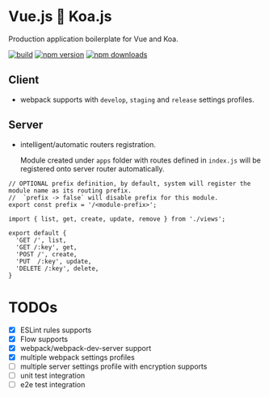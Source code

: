 Vue.js :revolving_hearts: Koa.js
===============
Production application boilerplate for Vue and Koa.

[![build](https://travis-ci.org/jimzhan/vue.js.svg?branch=master)](https://travis-ci.org/jimzhan/vue.js)
[![npm version](https://img.shields.io/npm/v/vue.js.svg?style=flat-square)](https://www.npmjs.com/package/vue.js)
[![npm downloads](https://img.shields.io/npm/dm/vue.js.svg?style=flat-square)](https://www.npmjs.com/package/vue.js)

## Client
* webpack supports with `develop`, `staging` and `release` settings profiles.

## Server
* intelligent/automatic routers registration.

  Module created under `apps` folder with routes defined in `index.js` will be registered onto server router automatically.
```javscript
// OPTIONAL prefix definition, by default, system will register the module name as its routing prefix.
//  `prefix -> false` will disable prefix for this module.
export const prefix = '/<module-prefix>';

import { list, get, create, update, remove } from './views';

export default {
  'GET /', list,
  'GET /:key', get,
  'POST /', create,
  'PUT  /:key', update,
  'DELETE /:key', delete,
}
```

TODOs
=====
- [x] ESLint rules supports
- [x] Flow supports
- [x] webpack/webpack-dev-server support
- [x] multiple webpack settings profiles
- [ ] multiple server settings profile with encryption supports
- [ ] unit test integration
- [ ] e2e test integration
